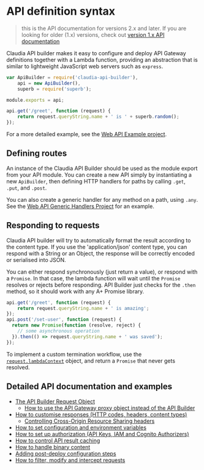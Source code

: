# API definition syntax

> this is the API documentation for versions 2.x and later. If you are looking for older (1.x) versions, check out [version 1.x API documentation](https://github.com/claudiajs/claudia-api-builder/blob/4f5c30df0365812765806ae2f9fd97e7a1287ed9/docs/api.md)

Claudia API builder makes it easy to configure and deploy API Gateway definitions together with a Lambda function, providing an abstraction that is similar to lightweight JavaScript web servers such as `express`. 

```javascript
var ApiBuilder = require('claudia-api-builder'),
	api = new ApiBuilder(),
	superb = require('superb');

module.exports = api;

api.get('/greet', function (request) {
	return request.queryString.name + ' is ' + superb.random();
});
```

For a more detailed example, see the [Web API Example project](https://github.com/claudiajs/example-projects/tree/master/web-api).

## Defining routes

An instance of the Claudia API Builder should be used as the module export from your API module. You can create a new API simply
by instantiating a new `ApiBuilder`, then defining HTTP handlers for paths by calling `.get`, `.put`, and `.post`. 

You can also create a generic handler for any method on a path, using `.any`. See the [Web API Generic Handlers Project](https://github.com/claudiajs/example-projects/tree/master/web-api-generic-handlers) for an example.

## Responding to requests

Claudia API builder will try to automatically format the result according to the content type. If you use the 'application/json' content type, you can respond with a String or an Object, the response will be correctly encoded or serialised into JSON. 

You can either respond synchronously (just return a value), or respond with a `Promise`. In that case, the lambda function will wait until the 
`Promise` resolves or rejects before responding. API Builder just checks for the `.then` method, so it should work with any A+ Promise library. 

```javascript
api.get('/greet', function (request) {
	return request.queryString.name + ' is amazing';
});
api.post('/set-user', function (request) {
  return new Promise(function (resolve, reject) {
    // some asynchronous operation
  }).then(() => request.queryString.name + ' was saved');
});

```



To implement a custom termination workflow, use the [`request.lambdaContext`](http://docs.aws.amazon.com/lambda/latest/dg/nodejs-prog-model-context.html) object, and return a `Promise` that never gets resolved.

## Detailed API documentation and examples

* [The API Builder Request Object](request-object.md)
  * [How  to use the API Gateway proxy object instead of the API Builder](api-gateway-proxy-request.md)
* [How to customise responses (HTTP codes, headers, content types)](customise-responses.md)
  * [Controlling Cross-Origin Resource Sharing headers](cors.md)
* [How to set configuration and environment variables](variables.md)
* [How to set up authorization (API Keys, IAM and Cognito Authorizers)](authorization.md)
* [How to control API result caching](caching.md)
* [How to handle binary content](binary-content.md)
* [Adding post-deploy configuration steps](post-deploy.md)
* [How to filter, modify and intercept requests](intercepting.md)

